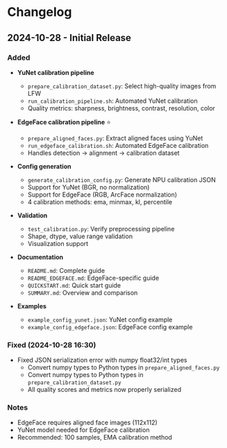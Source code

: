 # Changelog

## 2024-10-28 - Initial Release

### Added
- **YuNet calibration pipeline**
  - `prepare_calibration_dataset.py`: Select high-quality images from LFW
  - `run_calibration_pipeline.sh`: Automated YuNet calibration
  - Quality metrics: sharpness, brightness, contrast, resolution, color

- **EdgeFace calibration pipeline** ⭐
  - `prepare_aligned_faces.py`: Extract aligned faces using YuNet
  - `run_edgeface_calibration.sh`: Automated EdgeFace calibration
  - Handles detection → alignment → calibration dataset

- **Config generation**
  - `generate_calibration_config.py`: Generate NPU calibration JSON
  - Support for YuNet (BGR, no normalization)
  - Support for EdgeFace (RGB, ArcFace normalization)
  - 4 calibration methods: ema, minmax, kl, percentile

- **Validation**
  - `test_calibration.py`: Verify preprocessing pipeline
  - Shape, dtype, value range validation
  - Visualization support

- **Documentation**
  - `README.md`: Complete guide
  - `README_EDGEFACE.md`: EdgeFace-specific guide
  - `QUICKSTART.md`: Quick start guide
  - `SUMMARY.md`: Overview and comparison

- **Examples**
  - `example_config_yunet.json`: YuNet config example
  - `example_config_edgeface.json`: EdgeFace config example

### Fixed (2024-10-28 16:30)
- Fixed JSON serialization error with numpy float32/int types
  - Convert numpy types to Python types in `prepare_aligned_faces.py`
  - Convert numpy types to Python types in `prepare_calibration_dataset.py`
  - All quality scores and metrics now properly serialized

### Notes
- EdgeFace requires aligned face images (112x112)
- YuNet model needed for EdgeFace calibration
- Recommended: 100 samples, EMA calibration method
